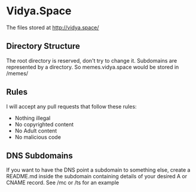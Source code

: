 # Vidya.Space
The files stored at http://vidya.space/

## Directory Structure
The root directory is reserved, don't try to change it.
Subdomains are represented by a directory. So memes.vidya.space would be stored in /memes/

## Rules
I will accept any pull requests that follow these rules:
- Nothing illegal
- No copyrighted content
- No Adult content
- No malicious code

## DNS Subdomains
If you want to have the DNS point a subdomain to something else, create a README.md inside the subdomain containing details of your desired A or CNAME record. See /mc or /ts for an example
